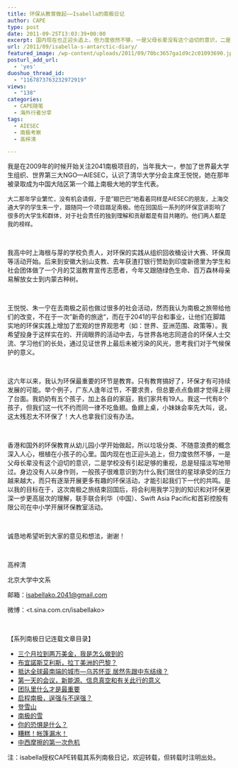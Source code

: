 ```yaml
---
title: 环保从教育做起——Isabella的南极日记
author: CAPE
type: post
date: 2011-09-25T13:03:39+00:00
excerpt: 国内现在也正迎头追上，但力度依然不够，一是父母长辈没有这个迫切的意识，二是学校没有引起足够的重视，总是轻描淡写地带过。身边没有人以身作则，一般孩子很难意识到为什么我们居住的星球承受的压力越来越大，而只有逐渐开展更多有趣的环保活动，才能引起我们下一代的共鸣。
url: /2011/09/isabella-s-antarctic-diary/
featured_image: /wp-content/uploads/2011/09/70bc3657ga1d9c2c01093690.jpg
posturl_add_url:
  - 'yes'
duoshuo_thread_id:
  - "1167873763232972919"
views:
  - "138"
categories:
  - CAPE随笔
  - 海外行者分享
tags:
  - AIESEC
  - 南极考察
  - 高梓清

---
```

<p align="left">
  我是在2009年的时候开始关注2041南极项目的，当年我大一，参加了世界最大学生组织、世界第三大NGO&#8212;AIESEC，认识了清华大学分会主席王悦悦，她在那年被录取成为中国大陆区第一个踏上南极大地的学生代表。
</p>

<p align="left">
  <span style="font-size: small;">大二那年学业繁忙，没有机会请假，于是”眼巴巴“地看着同样是AIESEC的朋友，上海交通大学的学生朱一宁，跟随同一个项目踏足南极。他在回国后一系列的环保宣讲影响了很多的大学生和群体，对于社会责任的独到理解和贡献都是有目共睹的。他们两人都是我的榜样。</span>
</p>

<p align="left">
  <a href="http://control.blog.sina.com.cn/admin/article/article_add.php#SinaEditor_Temp_FontName"><br /> </a>
</p>

<p align="left">
  我高中时上海根与芽的学校负责人，对环保的实践从组织回收桶设计大赛、环保周等活动开始。后来到安徽大别山支教、去年获渣打银行赞助到印度新德里为学生和社会团体做了一个月的艾滋教育宣传志愿者，今年又跟随绿色生命、百万森林母亲易解放女士到内蒙古种树。
</p>

<p align="left">
  <a href="http://control.blog.sina.com.cn/admin/article/article_add.php#SinaEditor_Temp_FontName"><br /> </a>
</p>

<p align="left">
  王悦悦、朱一宁在去南极之前也做过很多的社会活动，然而我认为南极之旅带给他们的改变，不在于一次”新奇的旅途“，而在于2041的平台和事业，让他们在脚踏实地的环保实践上增加了宏观的世界观思考（如：世界、亚洲范围、政策等）。我希望投身于这样实在的、开阔眼界的活动中去，与世界各地志同道合的环保人士交流、学习他们的长处，通过见证世界上最后未被污染的风光，思考我们对于气候保护的意义。
</p>

&nbsp;

这六年以来，我认为环保最重要的环节是教育。只有教育搞好了，环保才有可持续发展的可能。举个例子，广东人逢年过节，不要求贵，但总要点点鱼翅才觉得上得了台面。我奶奶有五个孩子，加上各自的家庭，我们家共有19人。我这一代有8个孩子，但我们这一代不约而同一律不吃鱼翅。鱼翅上桌，小妹妹会率先大叫，说，这太残忍太不环保了！大人也拿我们没有办法。

&nbsp;

香港和国外的环保教育从幼儿园小学开始做起，所以垃圾分类、不随意浪费的概念深入人心，根植在小孩子的心里。国内现在也正迎头追上，但力度依然不够，一是父母长辈没有这个迫切的意识，二是学校没有引起足够的重视，总是轻描淡写地带过。身边没有人以身作则，一般孩子很难意识到为什么我们居住的星球承受的压力越来越大，而只有逐渐开展更多有趣的环保活动，才能引起我们下一代的共鸣。是以我的目标在于，这次南极之旅结束回国后，将会利用我学习到的知识和对环保更深一步更高层次的理解，联手联合利华（中国）、Swift Asia Pacific和首彩控股有限公司在中小学开展环保教室活动。

&nbsp;

诚恳地希望听到大家的意见和想法，谢谢！

&nbsp;

高梓清

北京大学中文系

邮箱：isabellako.2041@gmail.com

微博：<t.sina.com.cn/isabellako>

&nbsp;

【系列南极日记连载文章目录】

  * <a href="http://www.hicape.com/?p=1680" target="_blank">三个月拉到两万美金，我是怎么做到的</a>
  * <a href="http://www.hicape.com/?p=1683" target="_blank">布宜諾斯艾利斯，拉丁美洲的巴黎？</a>
  * [抵达全球最南端的城市&#8212;乌苏怀亚 居然先跟中东结缘？][1]
  * [第一天的会议，新能源、信息真空和有关此行的意义][2]
  * <a href="http://www.hicape.com/2011/10/i-antarctic-serial-d-what-is-the-most-important-team/" target="_blank">团队里什么才是最重要</a>
  * <a href="http://www.hicape.com/2011/10/i-antarctic-serial-e-leave-the-antarctic-try-to-be-brave-and-do-not-try-to-be-brave/" target="_blank">启程南极，逞强与不逞强？</a>
  * <a href="http://www.hicape.com/2011/11/wo-di-nan-ji-lian-zai-liu-deng-xue-shan/" target="_blank">登雪山</a>
  * <a href="http://www.hicape.com/2011/11/wo-di-nan-ji-lian-zai-qi-nan-ji-di-xue/" target="_blank">南极的雪</a>
  * <a href="http://www.hicape.com/2011/11/wo-di-nan-ji-lian-zai-ba-ni-di-kong-ju-shi-shi-me/" target="_blank">你的恐惧是什么？</a>
  * <a href="http://www.hicape.com/2011/11/wo-di-nan-ji-lian-zai-jiu-zao-gao-zhang-peng-lou-shui/" target="_blank">糟糕！帐篷漏水！</a>
  * <a href="http://www.hicape.com/2011/12/wo-di-nan-ji-lian-zai-shi-zhong-xi-mo-ca-di-di-yi-ci-wei-ji/" target="_blank">中西摩擦的第一次危机</a>

<div>
  注：isabella授权CAPE转载其系列南极日记，欢迎转载，但转载时注明出处。
</div>

 [1]: http://www.hicape.com/2011/10/arrived-at-the-southernmost-city-in-the-world/
 [2]: http://www.hicape.com/2011/10/antarctic-serial-i-c-the-first-day-of-the-meeting-new-energy-information-vacuum-and-the-significance-of-this-trip/